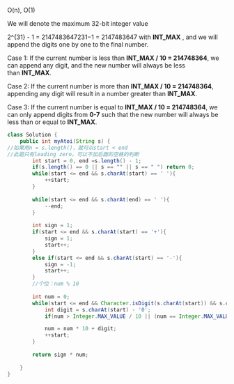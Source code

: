 O(n), O(1)

We will denote the maximum 32-bit integer value

2^{31} - 1  =  2147483647231−1 = 2147483647 with **INT_MAX** , and we will append the digits one by one to the final number.

Case 1: If the current number is less than **INT_MAX / 10 = 214748364**, we can append any digit, and the new number will always be less than **INT_MAX**.

Case 2: If the current number is more than **INT_MAX / 10 = 214748364**, appending any digit will result in a number greater than **INT_MAX**.

Case 3: If the current number is equal to **INT_MAX / 10 = 214748364**, we can only append digits from **0-7** such that the new number will always be less than or equal to **INT_MAX**.

```java
class Solution {
    public int myAtoi(String s) {
//如果用n = s.length()，就可以start < end
//此题只有leading zero，可以不加后面的空格的判断
        int start = 0, end =s.length() - 1;
        if(s.length() == 0 || s == "" || s == " ") return 0;
        while(start <= end && s.charAt(start) == ' '){
            ++start;
        }
        
        while(start <= end && s.charAt(end) == ' '){
            --end;
        }
        
        int sign = 1;
        if(start <= end && s.charAt(start) == '+'){
            sign = 1;
            start++;
        }
        else if(start <= end && s.charAt(start) == '-'){
            sign = -1;
            start++;
        }
        //个位：num % 10
        
        int num = 0;
        while(start <= end && Character.isDigit(s.charAt(start)) && s.charAt(start) != ' '){
            int digit = s.charAt(start) - '0';
            if(num > Integer.MAX_VALUE / 10 || (num == Integer.MAX_VALUE / 10 && digit > Integer.MAX_VALUE % 10)) return sign == 1 ? Integer.MAX_VALUE : Integer.MIN_VALUE;

            num = num * 10 + digit;
            ++start;
        }
        
        return sign * num;
        
    }
}

```
